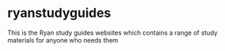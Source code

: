 # ryanstudyguides
This is the Ryan study guides websites which contains a range of study materials for anyone who needs them
